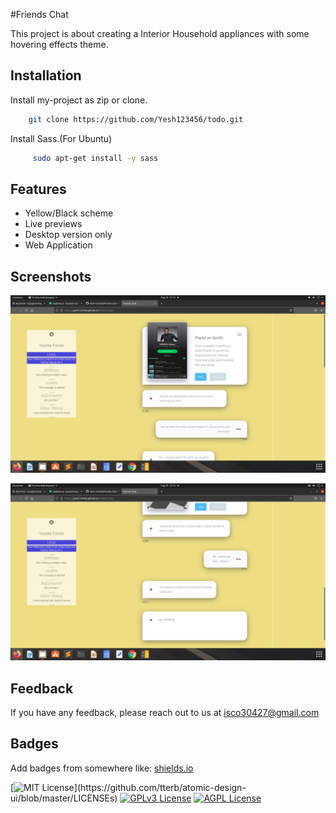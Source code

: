 
#Friends Chat

This project is about creating a Interior Household appliances with some hovering effects theme.
## Installation

Install my-project as zip or clone.

```bash
    git clone https://github.com/Yesh123456/todo.git
```

Install Sass.(For Ubuntu)

```bash
     sudo apt-get install -y sass 
```

## Features

- Yellow/Black scheme
- Live previews
- Desktop version only
- Web Application

  
## Screenshots

![App Screenshot](screenshot/screenshot1.png)

![App Screenshot](screenshot/screenshot2.png)




## Feedback

If you have any feedback, please reach out to us at isco30427@gmail.com

  
## Badges

Add badges from somewhere like: [shields.io](https://shields.io/)

[![MIT License](https://img.shields.io/apm/l/atomic-design-ui.svg?)](https://github.com/tterb/atomic-design-ui/blob/master/LICENSEs)
[![GPLv3 License](https://img.shields.io/badge/License-GPL%20v3-yellow.svg)](https://opensource.org/licenses/)
[![AGPL License](https://img.shields.io/badge/license-AGPL-blue.svg)](http://www.gnu.org/licenses/agpl-3.0)

  
